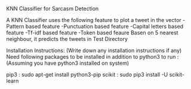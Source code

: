 KNN Classifier for Sarcasm Detection

A KNN Classifier uses the following feature to plot a tweet in the vector
 -Pattern based feature
 -Punctuation based feature
 -Capital letters based feature
 -Tf-idf based feature
 -Token based feaure
Basen on 5 nearest neighbour, it predicts the tweets in Test Directory

Installation Instructions: (Write down any installation instructions if any) Need following packages to be installed in addition to python3 to run : (Assuming you have python3 installed on system)

pip3 : sudo apt-get install python3-pip
scikit : sudo pip3 install -U scikit-learn
